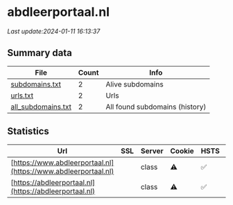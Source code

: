 # abdleerportaal.nl
*Last update:2024-01-11 16:13:37*
## Summary data
| File       | Count | Info |
|------------|-------|------|
|[subdomains.txt](/data/abdleerportaal/subdomains.txt)|2|Alive subdomains|
|[urls.txt](/data/abdleerportaal/urls.txt)|2|Urls|
|[all_subdomains.txt](/data/abdleerportaal/all_subdomains.txt)|2|All found subdomains (history)|
## Statistics
| Url | SSL | Server | Cookie | HSTS | CSP | XFO | XXP | RP | Tech |
|------------|-------|------|------|------|------|------|------|------|------|
|[https://www.abdleerportaal.nl](https://www.abdleerportaal.nl)| |class|:warning: |:white_check_mark: |:warning: | |:white_check_mark: |:white_check_mark: |HSTS|
|[https://abdleerportaal.nl](https://abdleerportaal.nl)| |class|:warning: |:white_check_mark: |:warning: | |:white_check_mark: |:white_check_mark: |HSTS|